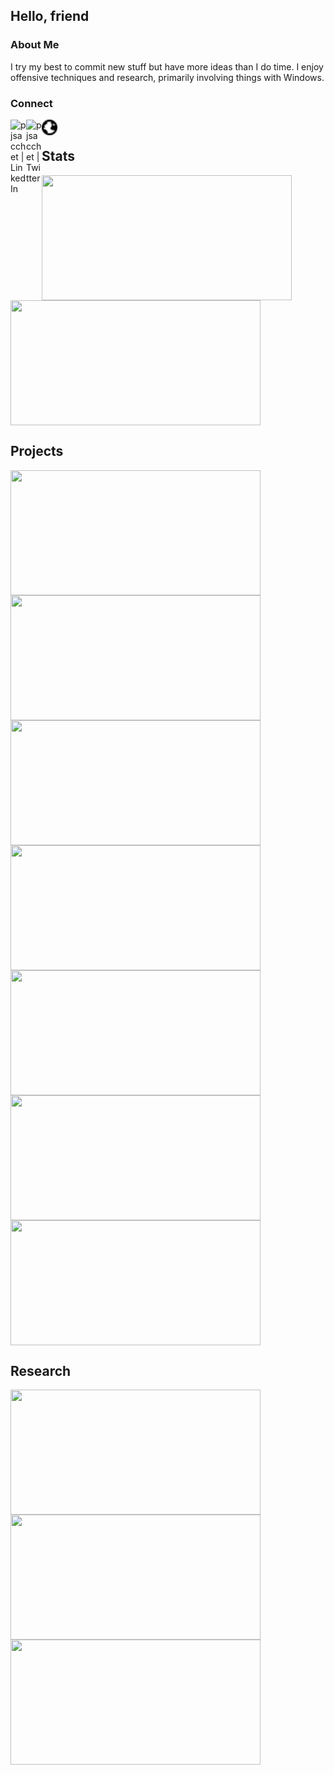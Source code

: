 ## Hello, friend

### About Me
I try my best to commit new stuff but have more ideas than I do time. I enjoy offensive techniques and research, primarily involving things with Windows. 

### Connect
[<img align="left" alt="pjsacchet | LinkedIn" width="25px" src="https://cdn.jsdelivr.net/npm/simple-icons@v3/icons/linkedin.svg" />][linkedin]

[<img align="left" alt="pjsacchet | Twitter" width="25px" src="https://cdn.jsdelivr.net/npm/simple-icons@v3/icons/twitter.svg" />][twitter]

[<img align="left" alt="pjsacchet | Wesbite" width="25px" src="https://raw.githubusercontent.com/iconic/open-iconic/master/svg/globe.svg" />][website]
<br />

## Stats
<a href="https://github.com/pjsacchet/github-readme-stats">
  <img height=200 width=400 align="center" src="https://github-readme-stats.vercel.app/api?username=pjsacchet&theme=dark" />
</a>
<a href="https://github.com/pjsacchet/convoychat">
  <img height=200 width=400 align="center" src="https://github-readme-stats.vercel.app/api/top-langs?username=pjsacchet&layout=donut&exclude_repo=Pac-Man,pjsacchet.github.io&langs_count=8&theme=dark" />
</a>
</br>

## Projects
<a href="https://github.com/pjsacchet/Windows-RAT">
  <img height=200 width=400 align="center" src="https://github-readme-stats.vercel.app/api/pin/?username=pjsacchet&repo=Windows-RAT&show_owner=false&theme=dark" />
</a>
<a href="https://github.com/pjsacchet/Windows-Implantless">
  <img height=200 width=400 align="center" src="https://github-readme-stats.vercel.app/api/pin/?username=pjsacchet&repo=Windows-Implantless&show_owner=false&theme=dark" />
</a>
<a href="https://github.com/pjsacchet/.NET-Payloads">
  <img height=200 width=400 align="center" src="https://github-readme-stats.vercel.app/api/pin/?username=pjsacchet&repo=.NET-Payloads&show_owner=false&theme=dark" />
</a>
<a href="https://github.com/pjsacchet/In-Memory-Loaders">
  <img height=200 width=400 align="center" src="https://github-readme-stats.vercel.app/api/pin/?username=pjsacchet&repo=In-Memory-Loaders&show_owner=false&theme=dark" />
</a>
<a href="https://github.com/pjsacchet/Scripts">
  <img height=200 width=400 align="center" src="https://github-readme-stats.vercel.app/api/pin/?username=pjsacchet&repo=Scripts&show_owner=false&theme=dark" />
</a>
<a href="https://github.com/pjsacchet/Rootkits">
  <img height=200 width=400 align="center" src="https://github-readme-stats.vercel.app/api/pin/?username=pjsacchet&repo=Rootkits&show_owner=false&theme=dark" />
</a>
<a href="https://github.com/pjsacchet/Malicious-COM">
  <img height=200 width=400 align="center" src="https://github-readme-stats.vercel.app/api/pin/?username=pjsacchet&repo=Malicious-COM&show_owner=false&theme=dark" />
</a>

## Research
<a href="https://github.com/pjsacchet/Research-Notes">
  <img height=200 width=400 align="center" src="https://github-readme-stats.vercel.app/api/pin/?username=pjsacchet&repo=Research-Notes&show_owner=false&theme=dark" />
</a>
<a href="https://github.com/pjsacchet/Techniques">
  <img height=200 width=400 align="center" src="https://github-readme-stats.vercel.app/api/pin/?username=pjsacchet&repo=Techniques&show_owner=false&theme=dark" />
</a>
<a href="https://github.com/pjsacchet/Windows-Reversing">
  <img height=200 width=400 align="center" src="https://github-readme-stats.vercel.app/api/pin/?username=pjsacchet&repo=Windows-Reversing&show_owner=false&theme=dark" />
</a>

[linkedin]: https://www.linkedin.com/in/patrick-sacchet/
[twitter]: https://twitter.com/pjsacchet
[website]: http://patricksacchet.com/
